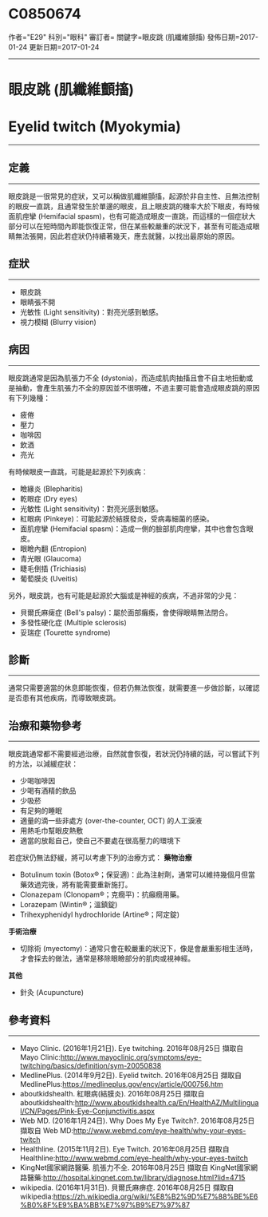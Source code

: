# C0850674
作者="E29"
科別="眼科"
審訂者=
關鍵字=眼皮跳 (肌纖維顫搐)
發佈日期=2017-01-24
更新日期=2017-01-24

----------
# 眼皮跳 (肌纖維顫搐)
# Eyelid twitch (Myokymia)
----------
## 定義
----------

眼皮跳是一很常見的症狀，又可以稱做肌纖維顫搐，起源於非自主性、且無法控制的眼皮一直跳，且通常發生於單邊的眼皮，且上眼皮跳的機率大於下眼皮，有時候面肌痙攣 (Hemifacial spasm)，也有可能造成眼皮一直跳，而這樣的一個症狀大部分可以在短時間內即能恢復正常，但在某些較嚴重的狀況下，甚至有可能造成眼睛無法張開，因此若症狀仍持續著幾天，應去就醫，以找出最原始的原因。

## 症狀
----------
- 眼皮跳
- 眼睛張不開
- 光敏性 (Light sensitivity)：對亮光感到敏感。
- 視力模糊 (Blurry vision)
## 病因
----------

眼皮跳通常是因為肌張力不全 (dystonia)，而造成肌肉抽搐且會不自主地扭動或是抽動，會產生肌張力不全的原因並不很明確，不過主要可能會造成眼皮跳的原因有下列幾種：

- 疲倦
- 壓力
- 咖啡因
- 飲酒
- 亮光

有時候眼皮一直跳，可能是起源於下列疾病：

- 瞼緣炎 (Blepharitis)
- 乾眼症 (Dry eyes)
- 光敏性 (Light sensitivity)：對亮光感到敏感。
- 紅眼病 (Pinkeye)：可能起源於結膜發炎，受病毒細菌的感染。
- 面肌痙攣 (Hemifacial spasm)：造成一側的臉部肌肉痙攣，其中也會包含眼皮。
- 眼瞼內翻 (Entropion)
- 青光眼 (Glaucoma)
- 睫毛倒插 (Trichiasis)
- 葡萄膜炎 (Uveitis)

另外，眼皮跳，也有可能是起源於大腦或是神經的疾病，不過非常的少見：

- 貝爾氏麻痺症 (Bell's palsy)：屬於面部癱瘓，會使得眼睛無法閉合。
- 多發性硬化症 (Multiple sclerosis)
- 妥瑞症 (Tourette syndrome)
## 診斷
----------

通常只需要適當的休息即能恢復，但若仍無法恢復，就需要進一步做診斷，以確認是否患有其他疾病，而導致眼皮跳。

## 治療和藥物參考
----------

眼皮跳通常都不需要經過治療，自然就會恢復，若狀況仍持續的話，可以嘗試下列的方法，以減緩症狀：

- 少喝咖啡因
- 少喝有酒精的飲品
- 少吸菸
- 有足夠的睡眠
- 適量的滴一些非處方 (over-the-counter, OCT) 的人工淚液
- 用熱毛巾幫眼皮熱敷
- 適當的放鬆自己，使自己不要處在很高壓力的環境下

若症狀仍無法舒緩，將可以考慮下列的治療方式：
**藥物治療**

- Botulinum toxin (Botox®；保妥適)：此為注射劑，通常可以維持幾個月但當藥效過完後，將有能需要重新施打。
- Clonazepam (Clonopam®；克癇平)：抗癲癇用藥。
- Lorazepam (Wintin®；溫鎮錠)
- Trihexyphenidyl hydrochloride (Artine®；阿定錠)

**手術治療**

- 切除術 (myectomy)：通常只會在較嚴重的狀況下，像是會嚴重影相生活時，才會採去的做法，通常是移除眼瞼部分的肌肉或視神經。

**其他**

- 針灸 (Acupuncture)
## 參考資料
----------
- Mayo Clinic. (2016年1月21日). Eye twitching. 2016年08月25日 擷取自 Mayo Clinic:http://www.mayoclinic.org/symptoms/eye-twitching/basics/definition/sym-20050838
- MedlinePlus. (2014年9月2日). Eyelid twitch. 2016年08月25日 擷取自 MedlinePlus:https://medlineplus.gov/ency/article/000756.htm
- aboutkidshealth. 紅眼病(結膜炎). 2016年08月25日 擷取自 aboutkidshealth:http://www.aboutkidshealth.ca/En/HealthAZ/Multilingual/CN/Pages/Pink-Eye-Conjunctivitis.aspx
- Web MD. (2016年1月24日). Why Does My Eye Twitch?. 2016年08月25日 擷取自 Web MD:http://www.webmd.com/eye-health/why-your-eyes-twitch
- Healthline. (2015年11月2日). Eye Twitch. 2016年08月25日 擷取自 Healthline:http://www.webmd.com/eye-health/why-your-eyes-twitch
- KingNet國家網路醫藥. 肌張力不全. 2016年08月25日 擷取自 KingNet國家網路醫藥:http://hospital.kingnet.com.tw/library/diagnose.html?lid=4715
- wikipedia. (2016年1月31日). 貝爾氏麻痹症. 2016年08月25日 擷取自　wikipedia:https://zh.wikipedia.org/wiki/%E8%B2%9D%E7%88%BE%E6%B0%8F%E9%BA%BB%E7%97%B9%E7%97%87

